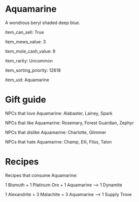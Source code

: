 # Aquamarine

A wondrous beryl shaded deep blue.

item_can_sell: True

item_mews_value: 3

item_mole_cash_value: 9

item_rarity: Uncommon

item_sorting_priority: 12618

item_uid: Aquamarine

# Gift guide

NPCs that love Aquamarine: Alabaster, Lainey, Spark

NPCs that like Aquamarine: Rosemary, Forest Guardian, Zephyr

NPCs that dislike Aquamarine: Charlotte, Glimmer

NPCs that hate Aquamarine: Champ, Elli, Fliss, Talon

# Recipes

Recipes that consume Aquamarine:

1 Bismuth + 1 Platinum Ore + 1 Aquamarine --> 1 Dynamite

1 Alexandrite + 3 Malachite + 3 Aquamarine --> 1 Supply Trove